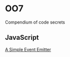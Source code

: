 # OO7

Compendium of code secrets

## JavaScript

[A Simple Event Emitter](https://github.com/VJAI/OO7/blob/master/A_Simple_Event_Emitter.md)
